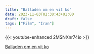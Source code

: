 ```yaml
---
title: "Balladen om en vit ko"
date: 2023-11-03T02:30:43+01:00
draft: false
tags: ["Film", "Iran"]
---
```


{{< youtube-enhanced 2MSNXnr74io >}}

[Balladen om en vit ko](https://www.imdb.com/title/tt11773484/)
